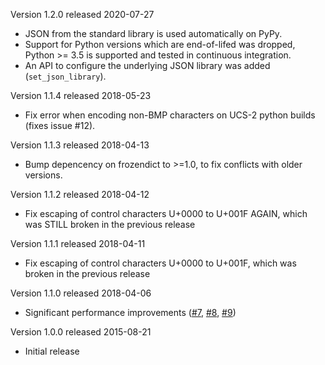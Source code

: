 Version 1.2.0 released 2020-07-27

* JSON from the standard library is used automatically on PyPy.
* Support for Python versions which are end-of-lifed was dropped, Python >= 3.5
  is supported and tested in continuous integration.
* An API to configure the underlying JSON library was added (`set_json_library`).

Version 1.1.4 released 2018-05-23

 * Fix error when encoding non-BMP characters on UCS-2 python builds
   (fixes issue #12).

Version 1.1.3 released 2018-04-13

 * Bump depencency on frozendict to >=1.0, to fix conflicts with older
   versions.

Version 1.1.2 released 2018-04-12

 * Fix escaping of control characters U+0000 to U+001F AGAIN, which was STILL
   broken in the previous release

Version 1.1.1 released 2018-04-11

 * Fix escaping of control characters U+0000 to U+001F, which was broken in
   the previous release

Version 1.1.0 released 2018-04-06

 * Significant performance improvements
   ([\#7](https://github.com/matrix-org/python-canonicaljson/pull/7),
   [\#8](https://github.com/matrix-org/python-canonicaljson/pull/8),
   [\#9](https://github.com/matrix-org/python-canonicaljson/pull/9))

Version 1.0.0 released 2015-08-21

 * Initial release
